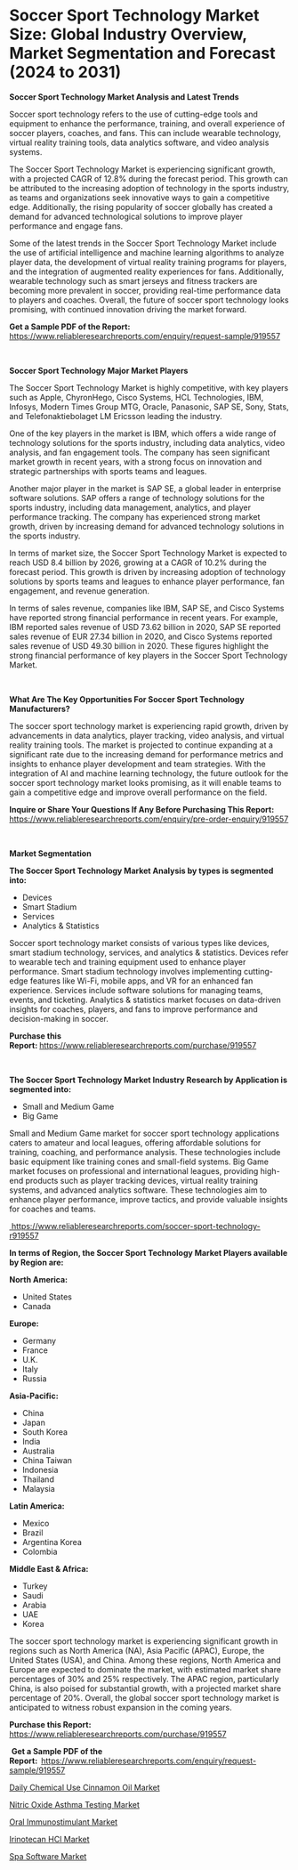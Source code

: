 <p><h1>Soccer Sport Technology Market Size: Global Industry Overview, Market Segmentation and Forecast (2024 to 2031)</h1></p><p><strong>Soccer Sport Technology Market Analysis and Latest Trends</strong></p>
<p><p>Soccer sport technology refers to the use of cutting-edge tools and equipment to enhance the performance, training, and overall experience of soccer players, coaches, and fans. This can include wearable technology, virtual reality training tools, data analytics software, and video analysis systems.</p><p>The Soccer Sport Technology Market is experiencing significant growth, with a projected CAGR of 12.8% during the forecast period. This growth can be attributed to the increasing adoption of technology in the sports industry, as teams and organizations seek innovative ways to gain a competitive edge. Additionally, the rising popularity of soccer globally has created a demand for advanced technological solutions to improve player performance and engage fans.</p><p>Some of the latest trends in the Soccer Sport Technology Market include the use of artificial intelligence and machine learning algorithms to analyze player data, the development of virtual reality training programs for players, and the integration of augmented reality experiences for fans. Additionally, wearable technology such as smart jerseys and fitness trackers are becoming more prevalent in soccer, providing real-time performance data to players and coaches. Overall, the future of soccer sport technology looks promising, with continued innovation driving the market forward.</p></p>
<p><strong>Get a Sample PDF of the Report:&nbsp;</strong> <a href="https://www.reliableresearchreports.com/enquiry/request-sample/919557">https://www.reliableresearchreports.com/enquiry/request-sample/919557</a></p>
<p>&nbsp;</p>
<p><strong>Soccer Sport Technology Major Market Players</strong></p>
<p><p>The Soccer Sport Technology Market is highly competitive, with key players such as Apple, ChyronHego, Cisco Systems, HCL Technologies, IBM, Infosys, Modern Times Group MTG, Oracle, Panasonic, SAP SE, Sony, Stats, and Telefonaktiebolaget LM Ericsson leading the industry.</p><p>One of the key players in the market is IBM, which offers a wide range of technology solutions for the sports industry, including data analytics, video analysis, and fan engagement tools. The company has seen significant market growth in recent years, with a strong focus on innovation and strategic partnerships with sports teams and leagues.</p><p>Another major player in the market is SAP SE, a global leader in enterprise software solutions. SAP offers a range of technology solutions for the sports industry, including data management, analytics, and player performance tracking. The company has experienced strong market growth, driven by increasing demand for advanced technology solutions in the sports industry.</p><p>In terms of market size, the Soccer Sport Technology Market is expected to reach USD 8.4 billion by 2026, growing at a CAGR of 10.2% during the forecast period. This growth is driven by increasing adoption of technology solutions by sports teams and leagues to enhance player performance, fan engagement, and revenue generation.</p><p>In terms of sales revenue, companies like IBM, SAP SE, and Cisco Systems have reported strong financial performance in recent years. For example, IBM reported sales revenue of USD 73.62 billion in 2020, SAP SE reported sales revenue of EUR 27.34 billion in 2020, and Cisco Systems reported sales revenue of USD 49.30 billion in 2020. These figures highlight the strong financial performance of key players in the Soccer Sport Technology Market.</p></p>
<p>&nbsp;</p>
<p><strong>What Are The Key Opportunities For Soccer Sport Technology Manufacturers?</strong></p>
<p><p>The soccer sport technology market is experiencing rapid growth, driven by advancements in data analytics, player tracking, video analysis, and virtual reality training tools. The market is projected to continue expanding at a significant rate due to the increasing demand for performance metrics and insights to enhance player development and team strategies. With the integration of AI and machine learning technology, the future outlook for the soccer sport technology market looks promising, as it will enable teams to gain a competitive edge and improve overall performance on the field.</p></p>
<p><strong>Inquire or Share Your Questions If Any Before Purchasing This Report:</strong> <a href="https://www.reliableresearchreports.com/enquiry/pre-order-enquiry/919557">https://www.reliableresearchreports.com/enquiry/pre-order-enquiry/919557</a></p>
<p>&nbsp;</p>
<p><strong>Market Segmentation</strong></p>
<p><strong>The Soccer Sport Technology Market Analysis by types is segmented into:</strong></p>
<p><ul><li>Devices</li><li>Smart Stadium</li><li>Services</li><li>Analytics & Statistics</li></ul></p>
<p><p>Soccer sport technology market consists of various types like devices, smart stadium technology, services, and analytics & statistics. Devices refer to wearable tech and training equipment used to enhance player performance. Smart stadium technology involves implementing cutting-edge features like Wi-Fi, mobile apps, and VR for an enhanced fan experience. Services include software solutions for managing teams, events, and ticketing. Analytics & statistics market focuses on data-driven insights for coaches, players, and fans to improve performance and decision-making in soccer.</p></p>
<p><strong>Purchase this Report:&nbsp;</strong><a href="https://www.reliableresearchreports.com/purchase/919557">https://www.reliableresearchreports.com/purchase/919557</a></p>
<p>&nbsp;</p>
<p><strong>The Soccer Sport Technology Market Industry Research by Application is segmented into:</strong></p>
<p><ul><li>Small and Medium Game</li><li>Big Game</li></ul></p>
<p><p>Small and Medium Game market for soccer sport technology applications caters to amateur and local leagues, offering affordable solutions for training, coaching, and performance analysis. These technologies include basic equipment like training cones and small-field systems. Big Game market focuses on professional and international leagues, providing high-end products such as player tracking devices, virtual reality training systems, and advanced analytics software. These technologies aim to enhance player performance, improve tactics, and provide valuable insights for coaches and teams.</p></p>
<p><a href="https://www.reliableresearchreports.com/soccer-sport-technology-r919557">&nbsp;https://www.reliableresearchreports.com/soccer-sport-technology-r919557</a></p>
<p><strong>In terms of Region, the Soccer Sport Technology Market Players available by Region are:</strong></p>
<p>
    <p> <strong> North America: </strong>
        <ul>
            <li>United States</li>
            <li>Canada</li>
        </ul>
        </p> 
    <p> <strong> Europe: </strong>
        <ul>
            <li>Germany</li>
            <li>France</li>
            <li>U.K.</li>
            <li>Italy</li>
            <li>Russia</li>
        </ul>
        </p> 
    <p> <strong> Asia-Pacific: </strong>
        <ul>
            <li>China</li>
            <li>Japan</li>
            <li>South Korea</li>
            <li>India</li>
            <li>Australia</li>
            <li>China Taiwan</li>
            <li>Indonesia</li>
            <li>Thailand</li>
            <li>Malaysia</li>
        </ul>
        </p> 
    <p> <strong> Latin America: </strong>
        <ul>
            <li>Mexico</li>
            <li>Brazil</li>
            <li>Argentina Korea</li>
            <li>Colombia</li>
        </ul>
        </p> 
    <p> <strong> Middle East & Africa: </strong>
        <ul>
            <li>Turkey</li>
            <li>Saudi</li>
            <li>Arabia</li>
            <li>UAE</li>
            <li>Korea</li>
        </ul>
    </p>
    </p>
<p><p>The soccer sport technology market is experiencing significant growth in regions such as North America (NA), Asia Pacific (APAC), Europe, the United States (USA), and China. Among these regions, North America and Europe are expected to dominate the market, with estimated market share percentages of 30% and 25% respectively. The APAC region, particularly China, is also poised for substantial growth, with a projected market share percentage of 20%. Overall, the global soccer sport technology market is anticipated to witness robust expansion in the coming years.</p></p>
<p><strong>Purchase this Report: </strong><a href="https://www.reliableresearchreports.com/purchase/919557">https://www.reliableresearchreports.com/purchase/919557</a></p>
<p>&nbsp;<strong>Get a Sample PDF of the Report:&nbsp;&nbsp;</strong><a href="https://www.reliableresearchreports.com/enquiry/request-sample/919557">https://www.reliableresearchreports.com/enquiry/request-sample/919557</a></p>
<p><strong></strong></p>
<p><p><a href="https://www.linkedin.com/pulse/daily-chemical-use-cinnamon-oil-market-centers-aspects-growth-3relc?trackingId=DSf46DzOra6YfKYwSrxeww%3D%3D">Daily Chemical Use Cinnamon Oil Market</a></p><p><a href="https://github.com/edytherolanlouisejk1miz0wig/Market-Research-Report-List-2/blob/main/nitric-oxide-asthma-testing-market.md">Nitric Oxide Asthma Testing Market</a></p><p><a href="https://github.com/EunaWiegad2023/Market-Research-Report-List-1/blob/main/oral-immunostimulant-market.md">Oral Immunostimulant Market</a></p><p><a href="https://www.linkedin.com/pulse/irinotecan-hcl-market-furnish-information-size-share-lfdec">Irinotecan HCl Market</a></p><p><a href="https://medium.com/@omamuller/spa-software-market-research-report-its-history-and-forecast-2024-to-2031-9a88a0b59482">Spa Software Market</a></p></p>